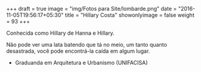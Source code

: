 +++
draft = true
image = "img/Fotos para Site/lombarde.png"
date = "2016-11-05T19:56:17+05:30"
title = "Hillary Costa"
showonlyimage = false
weight = 93
+++

<!--more-->
Conhecida como Hillary de Hanna e Hillary.

Não pode ver uma lata batendo que tá no meio, um tanto quanto desastrada, você pode encontrá-la caída em algum lugar.

* Graduanda em Arquitetura e Urbanismo (UNIFACISA)
